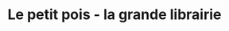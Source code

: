 ---
title: "Le petit pois - la grande librairie"
url: /manosque/le-petit-pois-la-grande-librairie/
shop: livres
---